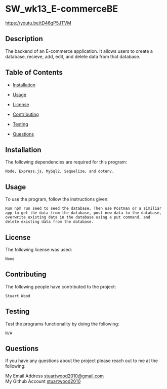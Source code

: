# SW_wk13_E-commerceBE

https://youtu.be/tD46gP5JTVM

## Description

 The backend of an E-commerce application. It allows users to create a database, recieve, add, edit, and delete data from that database. 

  ## Table of Contents

  * [Installation](#installation)

  * [Usage](#usage)

  * [License](#license)

  * [Contributing](#contributing)

  * [Testing](#testing)

  * [Questions](#questions)


  ## Installation
  The following dependencies are required for this program:
  ```
  Node, Express.js, MySql2, Sequelize, and dotenv.
  ```

  ## Usage
  To use the program, follow the instructions given:
  ```
  Run npm run seed to seed the database. Then use Postman or a similiar app to get the data from the database, post new data to the database, overwrite existing data in the database using a put command, and delete existing data from the database. 
  ```

  ## License
  The following license was used:
  ```
  None
  ```

  ## Contributing
  The following people have contributed to the project:
  ```
  Stuart Wood
  ```

  ## Testing
  Test the programs functionality by doing the following:
  ```
  N/A 
  ```

  ## Questions
  If you have any questions about the project please reach out to me at the following:
 
  My Email Address <stuartwood2010@gmail.com>     
  My Github Account [stuartwood2010](https://github.com/stuartwood2010/)
  
